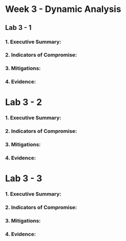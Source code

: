 # Week 3 - Dynamic Analysis

## Lab 3 - 1    

### 1. Executive Summary:
        
### 2. Indicators of Compromise:

### 3. Mitigations:

### 4. Evidence:


# Lab 3 - 2

### 1. Executive Summary:

        
### 2. Indicators of Compromise:

        
### 3. Mitigations:

    
### 4. Evidence:


# Lab 3 - 3

### 1. Executive Summary:

        
### 2. Indicators of Compromise:

        
### 3. Mitigations:

    
### 4. Evidence:
